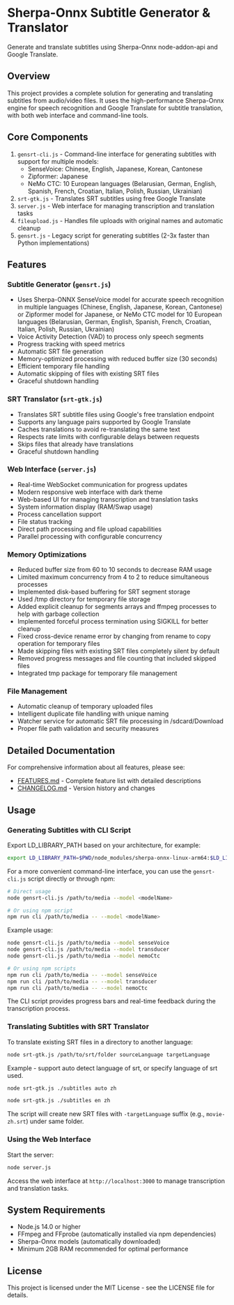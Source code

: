 # Sherpa-Onnx Subtitle Generator & Translator

Generate and translate subtitles using Sherpa-Onnx node-addon-api and Google Translate.

## Overview

This project provides a complete solution for generating and translating subtitles from audio/video files. It uses the high-performance Sherpa-Onnx engine for speech recognition and Google Translate for subtitle translation, with both web interface and command-line tools.

## Core Components

1. `gensrt-cli.js` - Command-line interface for generating subtitles with support for multiple models:
   - SenseVoice: Chinese, English, Japanese, Korean, Cantonese
   - Zipformer: Japanese
   - NeMo CTC: 10 European languages (Belarusian, German, English, Spanish, French, Croatian, Italian, Polish, Russian, Ukrainian)
2. `srt-gtk.js` - Translates SRT subtitles using free Google Translate
3. `server.js` - Web interface for managing transcription and translation tasks
4. `fileupload.js` - Handles file uploads with original names and automatic cleanup
5. `gensrt.js` - Legacy script for generating subtitles (2-3x faster than Python implementations)

## Features

### Subtitle Generator (`gensrt.js`)
- Uses Sherpa-ONNX SenseVoice model for accurate speech recognition in multiple languages (Chinese, English, Japanese, Korean, Cantonese) or Zipformer model for Japanese, or NeMo CTC model for 10 European languages (Belarusian, German, English, Spanish, French, Croatian, Italian, Polish, Russian, Ukrainian)
- Voice Activity Detection (VAD) to process only speech segments
- Progress tracking with speed metrics
- Automatic SRT file generation
- Memory-optimized processing with reduced buffer size (30 seconds)
- Efficient temporary file handling
- Automatic skipping of files with existing SRT files
- Graceful shutdown handling

### SRT Translator (`srt-gtk.js`)
- Translates SRT subtitle files using Google's free translation endpoint
- Supports any language pairs supported by Google Translate
- Caches translations to avoid re-translating the same text
- Respects rate limits with configurable delays between requests
- Skips files that already have translations
- Graceful shutdown handling

### Web Interface (`server.js`)
- Real-time WebSocket communication for progress updates
- Modern responsive web interface with dark theme
- Web-based UI for managing transcription and translation tasks
- System information display (RAM/Swap usage)
- Process cancellation support
- File status tracking
- Direct path processing and file upload capabilities
- Parallel processing with configurable concurrency

### Memory Optimizations
- Reduced buffer size from 60 to 10 seconds to decrease RAM usage
- Limited maximum concurrency from 4 to 2 to reduce simultaneous processes
- Implemented disk-based buffering for SRT segment storage
- Used /tmp directory for temporary file storage
- Added explicit cleanup for segments arrays and ffmpeg processes to help with garbage collection
- Implemented forceful process termination using SIGKILL for better cleanup
- Fixed cross-device rename error by changing from rename to copy operation for temporary files
- Made skipping files with existing SRT files completely silent by default
- Removed progress messages and file counting that included skipped files
- Integrated tmp package for temporary file management

### File Management
- Automatic cleanup of temporary uploaded files
- Intelligent duplicate file handling with unique naming
- Watcher service for automatic SRT file processing in /sdcard/Download
- Proper file path validation and security measures

## Detailed Documentation

For comprehensive information about all features, please see:
- [FEATURES.md](FEATURES.md) - Complete feature list with detailed descriptions
- [CHANGELOG.md](CHANGELOG.md) - Version history and changes

## Usage

### Generating Subtitles with CLI Script

Export LD_LIBRARY_PATH based on your architecture, for example:

```bash
export LD_LIBRARY_PATH=$PWD/node_modules/sherpa-onnx-linux-arm64:$LD_LIBRARY_PATH
```

For a more convenient command-line interface, you can use the `gensrt-cli.js` script directly or through npm:

```bash
# Direct usage
node gensrt-cli.js /path/to/media --model <modelName>

# Or using npm script
npm run cli /path/to/media -- --model <modelName>
```

Example usage:
```bash
node gensrt-cli.js /path/to/media --model senseVoice
node gensrt-cli.js /path/to/media --model transducer
node gensrt-cli.js /path/to/media --model nemoCtc

# Or using npm scripts
npm run cli /path/to/media -- --model senseVoice
npm run cli /path/to/media -- --model transducer
npm run cli /path/to/media -- --model nemoCtc
```

The CLI script provides progress bars and real-time feedback during the transcription process.

### Translating Subtitles with SRT Translator

To translate existing SRT files in a directory to another language:
```bash
node srt-gtk.js /path/to/srt/folder sourceLanguage targetLanguage
```

Example - support auto detect language of srt, or specify language of srt used.
```bash
node srt-gtk.js ./subtitles auto zh
```
```bash
node srt-gtk.js ./subtitles en zh
```

The script will create new SRT files with `-targetLanguage` suffix (e.g., `movie-zh.srt`) under same folder.

### Using the Web Interface

Start the server:
```bash
node server.js
```

Access the web interface at `http://localhost:3000` to manage transcription and translation tasks.

## System Requirements

- Node.js 14.0 or higher
- FFmpeg and FFprobe (automatically installed via npm dependencies)
- Sherpa-Onnx models (automatically downloaded)
- Minimum 2GB RAM recommended for optimal performance

## License

This project is licensed under the MIT License - see the LICENSE file for details.
